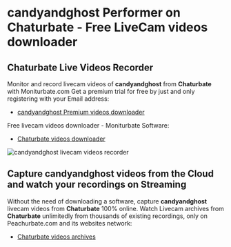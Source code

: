 # candyandghost Performer on Chaturbate - Free LiveCam videos downloader

## Chaturbate Live Videos Recorder

Monitor and record livecam videos of **candyandghost** from **Chaturbate** with Moniturbate.com
Get a premium trial for free by just and only registering with your Email address:
* [candyandghost Premium videos downloader](https://moniturbate.com/request-demo-licence-key.html)

Free livecam videos downloader - Moniturbate Software:
* [Chaturbate videos downloader](https://moniturbate.com/moniturbate-download-software.html)

![candyandghost livecam videos recorder](https://peachurnet.com/templates/moniturbate-software.png)


## Capture candyandghost videos from the Cloud and watch your recordings on Streaming

Without the need of downloading a software, capture **candyandghost** livecam videos from **Chaturbate** 100% online.
Watch Livecam archives from **Chaturbate** unlimitedly from thousands of existing recordings, only on Peachurbate.com and its websites network:
* [Chaturbate videos archives](https://peachurnet.com/)